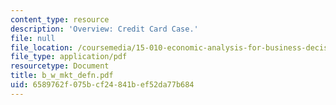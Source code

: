 ```yaml
---
content_type: resource
description: 'Overview: Credit Card Case.'
file: null
file_location: /coursemedia/15-010-economic-analysis-for-business-decisions-fall-2004/6589762f075bcf24841bef52da77b684_b_w_mkt_defn.pdf
file_type: application/pdf
resourcetype: Document
title: b_w_mkt_defn.pdf
uid: 6589762f-075b-cf24-841b-ef52da77b684
---
```

